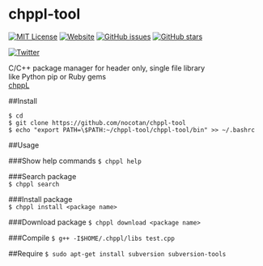 # chppl-tool

[![MIT License](http://img.shields.io/badge/license-MIT-blue.svg?style=flat)](LICENSE)
[![Website](https://img.shields.io/website-up-down-green-red/http/shields.io.svg?maxAge=2592000)](http://chppl.herokuapp.com/)
[![GitHub issues](https://img.shields.io/github/issues/nocotan/chppl-tool.svg)](https://github.com/nocotan/chppl-tool/issues)  [![GitHub stars](https://img.shields.io/github/stars/nocotan/chppl-tool.svg)](https://github.com/nocotan/chppl-tool/stargazers) 

[![Twitter](https://img.shields.io/twitter/url/https/github.com/nocotan/chppl-tool.svg?style=social)](https://twitter.com/intent/tweet?text=Wow:&url=%5Bobject%20Object%5D)

C/C++ package manager for header only, single file library  
like Python pip or Ruby gems  
[chppL](https://chppl.herokuapp.com/)  


##Install

```
$ cd  
$ git clone https://github.com/nocotan/chppl-tool  
$ echo "export PATH=\$PATH:~/chppl-tool/chppl-tool/bin" >> ~/.bashrc
```  


##Usage   

###Show help commands
```$ chppl help```

###Search package  
```$ chppl search```  

###Install package  
```$ chppl install <package name>```  

###Download package
```$ chppl download <package name>```

###Compile
```$ g++ -I$HOME/.chppl/libs test.cpp```  

##Require
```$ sudo apt-get install subversion subversion-tools```
